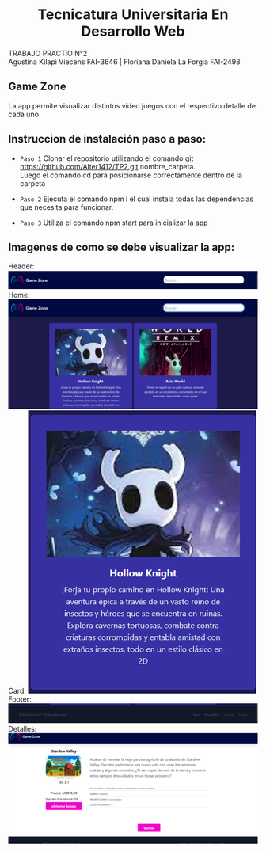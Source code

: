<h1 align="center"> Tecnicatura Universitaria En Desarrollo Web </h1>
TRABAJO PRACTIO N°2 <br>
Agustina Kilapi Viecens FAI-3646 | Floriana Daniela La Forgia FAI-2498

<h2>Game Zone </h2>
La app permite visualizar distintos video juegos con el respectivo detalle de cada uno 

<h2>Instruccion de instalación paso a paso: </h2>

- `Paso 1` Clonar el repositorio utilizando el comando git  https://github.com/Alter1412/TP2.git nombre_carpeta.<br> 
  Luego el comando cd para posicionarse correctamente dentro de la carpeta
  
- `Paso 2` Ejecuta el comando npm i el cual instala todas las dependencias que necesita para funcionar.
  
- `Paso 3` Utiliza el comando npm start para inicializar la app

<h2>Imagenes de como se debe visualizar la app: </h2>
Header:
<img src="videojuegos\src\assets\img\Screenshot_5.png">
<br>
Home:
<img src="videojuegos\src\assets\img\Screenshot_1.png">
<br>
Card:
<img src="videojuegos\src\assets\img\Screenshot_2.png">
<br>
Footer:
<img src="videojuegos\src\assets\img\Screenshot_6.png">
<br>
Detalles:
<img src="videojuegos\src\assets\img\Screenshot_7.png">


